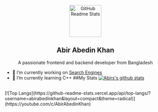 <p align="center">
 <img width="100px" src="https://avatars.githubusercontent.com/u/67215274?s=400&u=f34d223074f090bb4ee20747c0d174d523d2e64a&v=4" align="center" alt="GitHub Readme Stats" />
 <h2 align="center">Abir Abedin Khan</h2>
 <p align="center">A passionate frontend and backend developer from Bangladesh</p>
</p>

- 🔭 I’m currently working on [Search Engines](https://searchbd.net/)
- 🌱 I’m currently learning C++
##My Stats
[![Abirs's github stats](https://github-readme-stats.vercel.app/api?username=abirabedinkhan&show_icons=true&theme=radical)](https://youtube.com/c/AbirAbedinKhan)
<br/>
[![Top Langs](https://github-readme-stats.vercel.app/api/top-langs/?username=abirabedinkhan&layout=compact&theme=radical)](https://youtube.com/c/AbirAbedinKhan)
